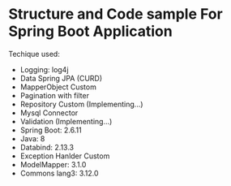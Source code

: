 # Structure and Code sample For Spring Boot Application

Techique used:

- Logging: log4j
- Data Spring JPA (CURD)
- MapperObject Custom
- Pagination with filter
- Repository Custom (Implementing...)
- Mysql Connector
- Validation (Implementing...)
- Spring Boot: 2.6.11
- Java: 8
- Databind: 2.13.3
- Exception Hanlder Custom
- ModelMapper: 3.1.0
- Commons lang3: 3.12.0
